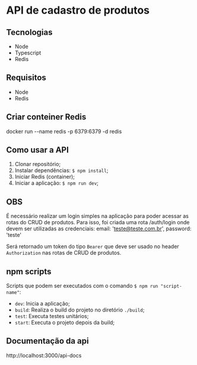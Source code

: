# API de cadastro de produtos

## Tecnologias

- Node
- Typescript
- Redis

## Requisitos

- Node
- Redis

## Criar conteiner Redis

docker run --name redis -p 6379:6379 -d redis

## Como usar a API

1. Clonar repositório;
2. Instalar dependências: `$ npm install`;
3. Iniciar Redis (container);
4. Iniciar a aplicação: `$ npm run dev`;

## OBS

É necessário realizar um login simples na aplicação para poder acessar as rotas do CRUD de produtos.
Para isso, foi criada uma rota /auth/login onde devem ser utilizadas as credenciais:
email: 'teste@teste.com.br',
password: 'teste'

Será retornado um token do tipo `Bearer` que deve ser usado no header `Authorization` nas rotas de CRUD de produtos.

## npm scripts

Scripts que podem ser executados com o comando `$ npm run "script-name"`:
* `dev`: Inicia a aplicação;
* `build`: Realiza o build do projeto no diretório `./build`;
* `test`: Executa testes unitários;
* `start`: Executa o projeto depois da build;

## Documentação da api

http://localhost:3000/api-docs
